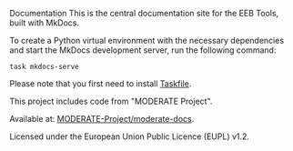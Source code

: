 Documentation
This is the central documentation site for the EEB Tools, built with MkDocs.

To create a Python virtual environment with the necessary dependencies and start the MkDocs development server, run the following command:

```
task mkdocs-serve
```

Please note that you first need to install [Taskfile](https://taskfile.dev/).


This project includes code from "MODERATE Project".

Available at: [MODERATE-Project/moderate-docs](https://github.com/MODERATE-Project/moderate-docs).

Licensed under the European Union Public Licence (EUPL) v1.2.